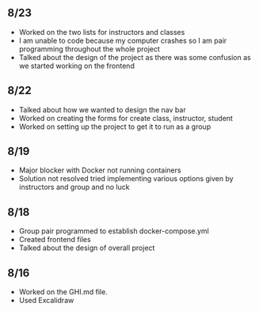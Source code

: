 ## 8/23

- Worked on the two lists for instructors and classes
- I am unable to code because my computer crashes so I am pair programming throughout the whole project
- Talked about the design of the project as there was some confusion as we started working on the frontend

## 8/22

- Talked about how we wanted to design the nav bar
- Worked on creating the forms for create class, instructor, student
- Worked on setting up the project to get it to run as a group

## 8/19

- Major blocker with Docker not running containers
- Solution not resolved tried implementing various options given by instructors and group and no luck

## 8/18

- Group pair programmed to establish docker-compose.yml
- Created frontend files
- Talked about the design of overall project

## 8/16

- Worked on the GHI.md file.
- Used Excalidraw
